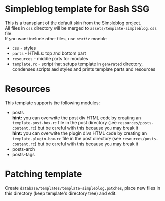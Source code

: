 # Simpleblog template for Bash SSG
This is a transplant of the default skin from the Simpleblog project.  
All files in `css` directory will be merged to `assets/template-simpleblog.css` file.  
If you want include other files, use `static` module.
* `css` - styles
* `parts` - HTMLs: top and bottom part
* `resources` - middle parts for modules
* `template.rc` - script that setups template in `generated` directory, condenses scripts and styles and prints template parts and resources

# Resources
This template supports the following modules:
* posts  
	**hint:** you can overwrite the post div HTML code by creating an `template-post-box.rc` file in the post directory (see `resources/posts-content.rc`) but be careful with this because you may break it  
	**hint:** you can overwrite the plugin divs HTML code by creating an `template-plugin-box.rc` file in the post directory (see `resources/posts-content.rc`) but be careful with this because you may break it
* posts-arch
* posts-tags

# Patching template
Create `database/templates/template-simpleblog.patches`, place new files in this directory (keep template's directory tree) and edit.
